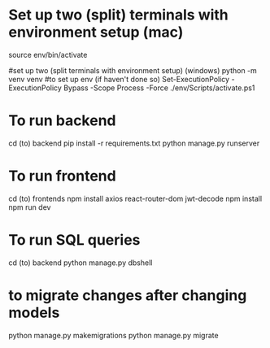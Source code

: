 # Set up two (split) terminals with environment setup (mac)
source env/bin/activate

#set up two (split terminals with environment setup) (windows)
python -m venv venv #to set up env (if haven't done so)
Set-ExecutionPolicy -ExecutionPolicy Bypass -Scope Process -Force
./env/Scripts/activate.ps1

# To run backend
cd (to) backend
pip install -r requirements.txt
python manage.py runserver

# To run frontend 
cd (to) frontends
npm install axios react-router-dom jwt-decode
npm install
npm run dev

# To run SQL queries
cd (to) backend
python manage.py dbshell

# to migrate changes after changing models
python manage.py makemigrations
python manage.py migrate

